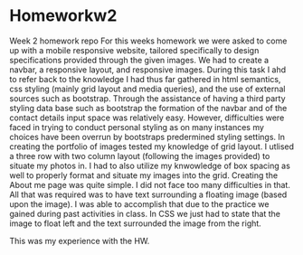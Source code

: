 # Homeworkw2
Week 2 homework repo
For this weeks homework we were asked to come up with a mobile responsive website, tailored specifically to design specifications provided through the given images.
We had to create a navbar, a responsive layout, and responsive images.
During this task I ahd to refer back to the knowledge I had thus far gathered in html semantics, css styling (mainly grid layout and media queries), and the use of external sources such as bootstrap.
Through the assistance of having a third party styling data base such as bootstrap the formation of the navbar and of the contact details input space was relatively easy.
However, difficulties were faced in trying to conduct personal styling as on many instances my choices have been overrun by bootstraps predermined styling settings.
In creating the portfolio of images tested my knowledge of grid layout. I utlised a three row with two column layout (following the images provided) to situate my photos in. 
I had to also utilize my knwowledge of box spacing as well to properly format and situate my images into the grid.
Creating the About me page was quite simple. I did not face too many difficulties in that. All that was required was to have text surrounding a floating image (based upon the image).
I was able to accomplish that due to the practice we gained during past activities in class. In CSS we just had to state that the image to float left and the text surrounded the image from the right.

This was my experience with the HW.
